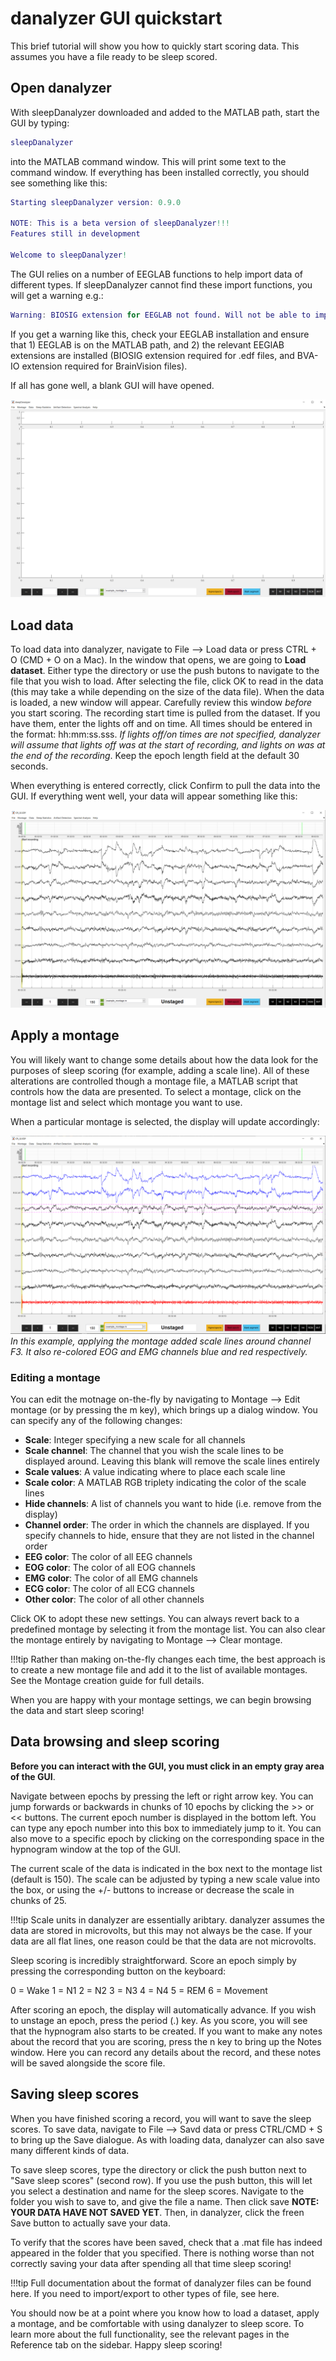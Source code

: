 # danalyzer GUI quickstart

This brief tutorial will show you how to quickly start scoring data. This assumes you have a file ready to be sleep scored.
## Open danalyzer


With sleepDanalyzer downloaded and added to the MATLAB path, start the GUI by typing:

```matlab
sleepDanalyzer
```

into the MATLAB command window. This will print some text to the command window. If everything has been installed correctly, you should see something like this:

```matlab
Starting sleepDanalyzer version: 0.9.0

NOTE: This is a beta version of sleepDanalyzer!!!
Features still in development

Welcome to sleepDanalyzer!
```
The GUI relies on a number of EEGLAB functions to help import data of different types. If sleepDanalyzer cannot find these import functions, you will get a warning e.g.:

```matlab
Warning: BIOSIG extension for EEGLAB not found. Will not be able to import .edf files
```
If you get a warning like this, check your EEGLAB installation and ensure that 1) EEGLAB is on the MATLAB path, and 2) the relevant EEGlAB extensions are installed (BIOSIG extension required for .edf files, and BVA-IO extension required for BrainVision files).

If all has gone well, a blank GUI will have opened.

![danalyzer_blank](../img/danalyzer_empty.png)

## Load data

To load data into danalyzer, navigate to File --> Load data or press CTRL + O (CMD + O on a Mac). In the window that opens, we are going to **Load dataset**. Either type the directory or use the push butons to navigate to the file that you wish to load. After selecting the file, click OK to read in the data (this may take a while depending on the size of the data file). When the data is loaded, a new window will appear. Carefully review this window *before* you start scoring. The recording start time is pulled from the dataset. If you have them, enter the lights off and on time. All times should be entered in the format: hh:mm:ss.sss. *If lights off/on times are not specified, danalyzer will assume that lights off was at the start of recording, and lights on was at the end of the recording*. Keep the epoch length field at the default 30 seconds.

When everything is entered correctly, click Confirm to pull the data into the GUI. If everything went well, your data will appear something like this:

![danalyzer_full](../img/danalyzer_full.png)

## Apply a montage

You will likely want to change some details about how the data look for the purposes of sleep scoring (for example, adding a scale line). All of these alterations are controlled though a montage file, a MATLAB script that controls how the data are presented. To select a montage, click on the montage list and select which montage you want to use.

When a particular montage is selected, the display will update accordingly:

![danalyzer_montage](../img/danalyzer_montage_applied.png)
*In this example, applying the montage added scale lines around channel F3. It also re-colored EOG and EMG channels blue and red respectively.*

### Editing a montage

You can edit the motnage on-the-fly by navigating to Montage --> Edit montage (or by pressing the m key), which brings up a dialog window. You can specify any of the following changes:

- **Scale**: Integer specifying a new scale for all channels
- **Scale channel**: The channel that you wish the scale lines to be displayed around. Leaving this blank will remove the scale lines entirely
- **Scale values**: A value indicating where to place each scale line
- **Scale color**: A MATLAB RGB triplety indicating the color of the scale lines
- **Hide channels**: A list of channels you want to hide (i.e. remove from the display)
- **Channel order**: The order in which the channels are displayed. If you specify channels to hide, ensure that they are not listed in the channel order
- **EEG color**: The color of all EEG channels
- **EOG color**: The color of all EOG channels
- **EMG color**: The color of all EMG channels
- **ECG color**: The color of all ECG channels
- **Other color**: The color of all other channels

Click OK to adopt these new settings. You can always revert back to a predefined montage by selecting it from the montage list. You can also clear the montage entirely by navigating to Montage --> Clear montage.

!!!tip
	Rather than making on-the-fly changes each time, the best approach is to create a new montage file and add it to the list of available montages. See the Montage creation guide for full details.

When you are happy with your montage settings, we can begin browsing the data and start sleep scoring!

## Data browsing and sleep scoring

**Before you can interact with the GUI, you must click in an empty gray area of the GUI**.

Navigate between epochs by pressing the left or right arrow key. You can jump forwards or backwards in chunks of 10 epochs by clicking the >> or << buttons. The current epoch number is displayed in the bottom left. You can type any epoch number into this box to immediately jump to it. You can also move to a specific epoch by clicking on the corresponding space in the hypnogram window at the top of the GUI.

The current scale of the data is indicated in the box next to the montage list (default is 150). The scale can be adjusted by typing a new scale value into the box, or using the +/- buttons to increase or decrease the scale in chunks of 25.

!!!tip
	Scale units in danalyzer are essentially aribtary. danalyzer assumes the data are stored in microvolts, but this may not always be the case. If your data are all flat lines, one reason could be that the data are not microvolts.

Sleep scoring is incredibly straightforward. Score an epoch simply by pressing the corresponding button on the keyboard:

0 = Wake 1 = N1 2 = N2 3 = N3 4 = N4 5 = REM 6 = Movement

After scoring an epoch, the display will automatically advance. If you wish to unstage an epoch, press the period (.) key. As you score, you will see that the hypnogram also starts to be created. If you want to make any notes about the record that you are scoring, press the n key to bring up the Notes window. Here you can record any details about the record, and these notes will be saved alongside the score file.

## Saving sleep scores

When you have finished scoring a record, you will want to save the sleep scores. To save data, navigate to File --> Savd data or press CTRL/CMD + S to bring up the Save dialogue. As with loading data, danalyzer can also save many different kinds of data. 

To save sleep scores, type the directory or click the push button next to "Save sleep scores" (second row). If you use the push button, this will let you select a destination and name for the sleep scores. Navigate to the folder you wish to save to, and give the file a name. Then click save **NOTE: YOUR DATA HAVE NOT SAVED YET**. Then, in danalyzer, click the freen Save button to actually save your data. 

To verify that the scores have been saved, check that a .mat file has indeed appeared in the folder that you specified. There is nothing worse than not correctly saving your data after spending all that time sleep scoring!

!!!tip
	Full documentation about the format of danalyzer files can be found here. If you need to import/export to other types of file, see here.

You should now be at a point where you know how to load a dataset, apply a montage, and be comfortable with using danalyzer to sleep score. To learn more about the full functionality, see the relevant pages in the Reference tab on the sidebar. Happy sleep scoring!